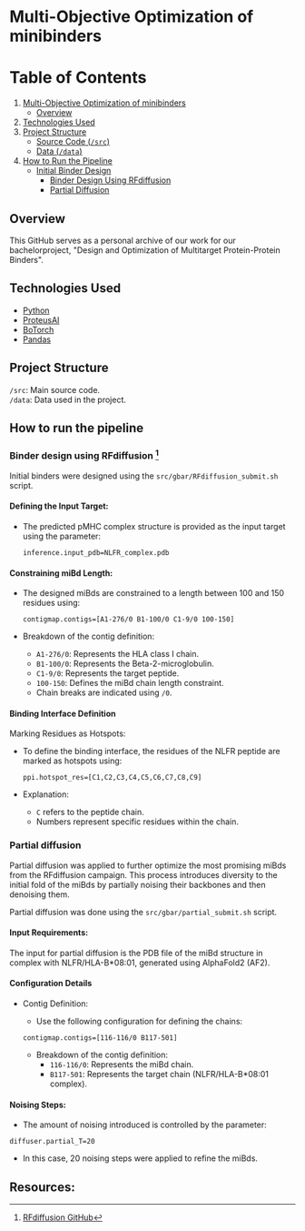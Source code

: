 # Multi-Objective Optimization of minibinders

# Table of Contents

1. [Multi-Objective Optimization of minibinders](#multi-objective-optimization-of-minibinders)
   - [Overview](#overview)
2. [Technologies Used](#technologies-used)
3. [Project Structure](#project-structure)
   - [Source Code (`/src`)](#source-code-src)
   - [Data (`/data`)](#data-data)
4. [How to Run the Pipeline](#how-to-run-the-pipeline)
   - [Initial Binder Design](#initial-binder-design)
     - [Binder Design Using RFdiffusion](#binder-design-using-rfdiffusion)
     - [Partial Diffusion](#partial-diffusion)



## Overview

This GitHub serves as a personal archive of our work for our bachelorproject, "Design and Optimization of Multitarget Protein-Protein Binders".

## Technologies Used

- [Python](https://github.com/python)
- [ProteusAI](https://github.com/jonfunk21/ProteusAI/)
- [BoTorch](https://github.com/pytorch/botorch)
- [Pandas](https://github.com/pandas-dev/pandas)

## Project Structure

`/src`: Main source code.  
`/data`: Data used in the project.

## How to run the pipeline

### Binder design using RFdiffusion [^1]

Initial binders were designed using the `src/gbar/RFdiffusion_submit.sh` script.

#### Defining the Input Target:

- The predicted pMHC complex structure is provided as the input target using the parameter:
    ```
    inference.input_pdb=NLFR_complex.pdb
    ```

#### Constraining miBd Length:

- The designed miBds are constrained to a length between 100 and 150 residues using:
    ```
    contigmap.contigs=[A1-276/0 B1-100/0 C1-9/0 100-150]
    ```

- Breakdown of the contig definition:
    - `A1-276/0`: Represents the HLA class I chain.
    - `B1-100/0`: Represents the Beta-2-microglobulin.
    - `C1-9/0`: Represents the target peptide.
    - `100-150`: Defines the miBd chain length constraint.
    - Chain breaks are indicated using `/0`.

#### Binding Interface Definition

Marking Residues as Hotspots:

- To define the binding interface, the residues of the NLFR peptide are marked as hotspots using:
    ```
    ppi.hotspot_res=[C1,C2,C3,C4,C5,C6,C7,C8,C9]
    ```

- Explanation:
    - `C` refers to the peptide chain.
    - Numbers represent specific residues within the chain.




### Partial diffusion

Partial diffusion was applied to further optimize the most promising miBds from the RFdiffusion campaign. This process introduces diversity to the initial fold of the miBds by partially noising their backbones and then denoising them.

Partial diffusion was done using the `src/gbar/partial_submit.sh` script.

#### Input Requirements:
The input for partial diffusion is the PDB file of the miBd structure in complex with NLFR/HLA-B*08:01, generated using AlphaFold2 (AF2).

#### Configuration Details

- Contig Definition:
    - Use the following configuration for defining the chains:
    ```
    contigmap.contigs=[116-116/0 B117-501]
    ```

    - Breakdown of the contig definition:
        - `116-116/0`: Represents the miBd chain.
        - `B117-501`: Represents the target chain (NLFR/HLA-B*08:01 complex).

#### Noising Steps:

- The amount of noising introduced is controlled by the parameter:
```
diffuser.partial_T=20
```
- In this case, 20 noising steps were applied to refine the miBds.

## Resources:
[^1]: [RFdiffusion GitHub](https://github.com/RosettaCommons/RFdiffusion)  
